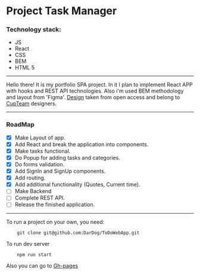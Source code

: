 # Project Task Manager

### Technology stack:
* JS 
* React
* CSS 
* BEM
* HTML 5

___

Hello there! 
It is my portfolio SPA project. In it I plan to implement React APP with hooks and REST API technologies. Also i'm used BEM methodology and layout from 'Figma'. 
[Design](https://www.figma.com/file/Ck9WI2lSqEK77YUkWkKXJK/SPA-TasksBook-Todos-Community) taken from open access and belong to [CupTeam](https://cupteam.space/) designers.

___

### RoadMap

*[x] Make Layout of app.
*[x] Add React and break the application into components.
*[x] Make tasks functional.
*[x] Do Popup for adding tasks and categories.
*[x] Do forms validation.
*[x] Add SignIn and SignUp components.
*[x] Add routing.
*[x] Add additional functionality (Quotes, Current time).
*[ ] Make Backend
*[ ] Complete REST API.
*[ ] Release the finished application.

___

To run a project on your own, you need:

        git clone git@github.com:DarDog/ToDoWebApp.git
        
To run dev server 

        npm run start

Also you can go to [Gh-pages](https://DarDog.github.io/ToDoWebApp) 